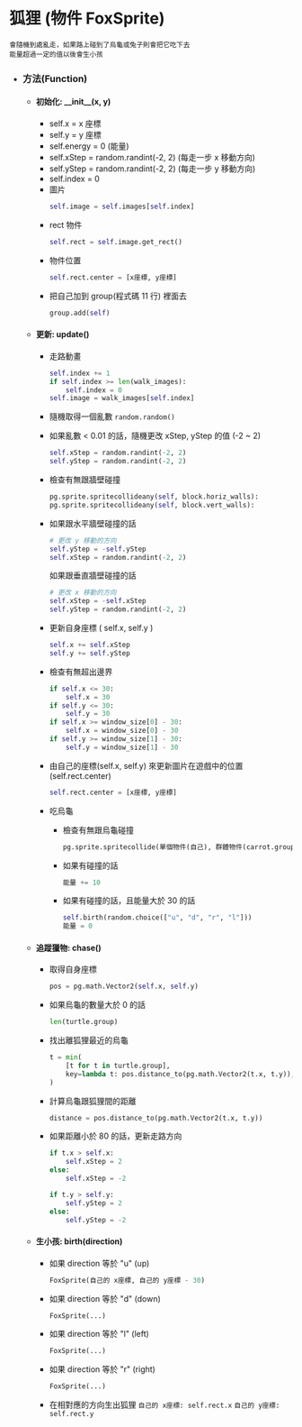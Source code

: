 # 狐狸 (物件 FoxSprite)

    會隨機到處亂走，如果路上碰到了烏龜或兔子則會把它吃下去
    能量超過一定的值以後會生小孩

-   ### 方法(Function)

    -   #### 初始化: \_\_init\_\_(x, y)
        -   self.x = x 座標
        -   self.y = y 座標
        -   self.energy = 0 (能量)
        -   self.xStep = random.randint(-2, 2) (每走一步 x 移動方向)
        -   self.yStep = random.randint(-2, 2) (每走一步 y 移動方向)
        -   self.index = 0
        -   圖片
            ```python
            self.image = self.images[self.index]
            ```
        -   rect 物件
            ```python
            self.rect = self.image.get_rect()
            ```
        -   物件位置
            ```python
            self.rect.center = [x座標, y座標]
            ```
        -   把自己加到 group(程式碼 11 行) 裡面去
            ```python
            group.add(self)
            ```
    -   #### 更新: update()

        -   走路動畫
            ```python
            self.index += 1
            if self.index >= len(walk_images):
                self.index = 0
            self.image = walk_images[self.index]
            ```
        -   隨機取得一個亂數 `random.random()`
        -   如果亂數 < 0.01 的話，隨機更改 xStep, yStep 的值 (-2 ~ 2)
            ```python
            self.xStep = random.randint(-2, 2)
            self.yStep = random.randint(-2, 2)
            ```
        -   檢查有無跟牆壁碰撞
            ```python
            pg.sprite.spritecollideany(self, block.horiz_walls):
            pg.sprite.spritecollideany(self, block.vert_walls):
            ```
        -   如果跟水平牆壁碰撞的話
            ```python
            # 更改 y 移動的方向
            self.yStep = -self.yStep
            self.xStep = random.randint(-2, 2)
            ```
            如果跟垂直牆壁碰撞的話
            ```python
            # 更改 x 移動的方向
            self.xStep = -self.xStep
            self.yStep = random.randint(-2, 2)
            ```
        -   更新自身座標 ( self.x, self.y )
            ```python
            self.x += self.xStep
            self.y += self.yStep
            ```
        -   檢查有無超出邊界
            ```python
            if self.x <= 30:
                self.x = 30
            if self.y <= 30:
                self.y = 30
            if self.x >= window_size[0] - 30:
                self.x = window_size[0] - 30
            if self.y >= window_size[1] - 30:
                self.y = window_size[1] - 30
            ```
        -   由自己的座標(self.x, self.y) 來更新圖片在遊戲中的位置 (self.rect.center)

            ```python
            self.rect.center = [x座標, y座標]
            ```

        -   吃烏龜

            -   檢查有無跟烏龜碰撞
                ```python
                pg.sprite.spritecollide(單個物件(自己), 群體物件(carrot.group), True)
                ```
            -   如果有碰撞的話
                ```python
                能量 += 10
                ```
            -   如果有碰撞的話，且能量大於 30 的話

                ```python
                self.birth(random.choice(["u", "d", "r", "l"]))
                能量 = 0
                ```

    -   #### 追蹤獵物: chase()

        -   取得自身座標
            ```python
            pos = pg.math.Vector2(self.x, self.y)
            ```
        -   如果烏龜的數量大於 0 的話
            ```python
            len(turtle.group)
            ```
        -   找出離狐狸最近的烏龜
            ```python
            t = min(
                [t for t in turtle.group],
                key=lambda t: pos.distance_to(pg.math.Vector2(t.x, t.y)),
            )
            ```
        -   計算烏龜跟狐狸間的距離
            ```python
            distance = pos.distance_to(pg.math.Vector2(t.x, t.y))
            ```
        -   如果距離小於 80 的話，更新走路方向

            ```python
            if t.x > self.x:
                self.xStep = 2
            else:
                self.xStep = -2

            if t.y > self.y:
                self.yStep = 2
            else:
                self.yStep = -2
            ```

    -   #### 生小孩: birth(direction)
        -   如果 direction 等於 "u" (up)
            ```python
            FoxSprite(自己的 x座標, 自己的 y座標 - 30)
            ```
        -   如果 direction 等於 "d" (down)
            ```python
            FoxSprite(...)
            ```
        -   如果 direction 等於 "l" (left)
            ```python
            FoxSprite(...)
            ```
        -   如果 direction 等於 "r" (right)
            ```python
            FoxSprite(...)
            ```
        -   在相對應的方向生出狐狸
            `自己的 x座標: self.rect.x`
            `自己的 y座標: self.rect.y`
